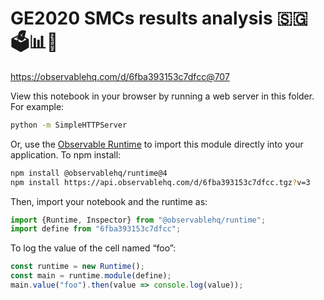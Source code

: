 # GE2020 SMCs results analysis 🇸🇬🗳📊🤔

https://observablehq.com/d/6fba393153c7dfcc@707

View this notebook in your browser by running a web server in this folder. For
example:

~~~sh
python -m SimpleHTTPServer
~~~

Or, use the [Observable Runtime](https://github.com/observablehq/runtime) to
import this module directly into your application. To npm install:

~~~sh
npm install @observablehq/runtime@4
npm install https://api.observablehq.com/d/6fba393153c7dfcc.tgz?v=3
~~~

Then, import your notebook and the runtime as:

~~~js
import {Runtime, Inspector} from "@observablehq/runtime";
import define from "6fba393153c7dfcc";
~~~

To log the value of the cell named “foo”:

~~~js
const runtime = new Runtime();
const main = runtime.module(define);
main.value("foo").then(value => console.log(value));
~~~
